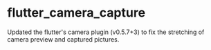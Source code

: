 # flutter_camera_capture
Updated the flutter's camera plugin (v0.5.7+3) to fix the stretching of camera preview and captured pictures.
